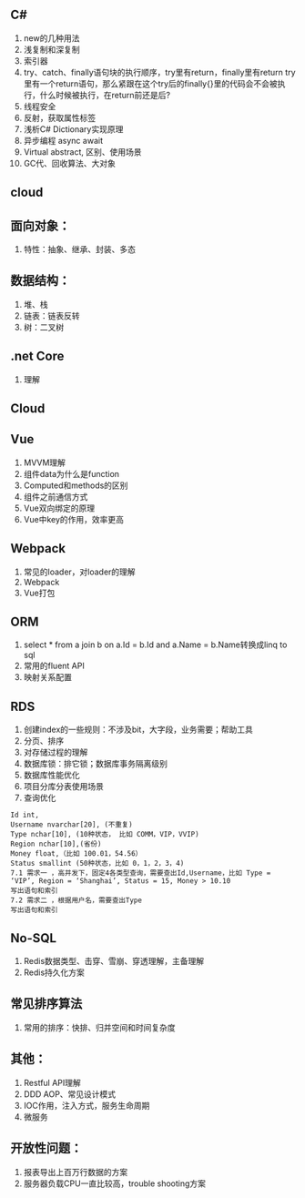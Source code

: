 ## C#
1.	new的几种用法
2.	浅复制和深复制
3.	索引器
4.	try、catch、finally语句块的执行顺序，try里有return，finally里有return
try 里有一个return语句，那么紧跟在这个try后的finally{}里的代码会不会被执行，什么时候被执行，在return前还是后?
5.	线程安全
6.	反射，获取属性标签
7.	浅析C# Dictionary实现原理
8.	异步编程 async await
9.	Virtual abstract, 区别、使用场景
10.	GC代、回收算法、大对象
## cloud
## 面向对象：
1.	特性：抽象、继承、封装、多态
## 数据结构：
1.	堆、栈
2.	链表：链表反转
3.	树：二叉树
## .net Core
1.	理解
## Cloud
## Vue
1.	MVVM理解
2.	组件data为什么是function
3.	Computed和methods的区别
4.	组件之前通信方式
5.	Vue双向绑定的原理
6.	Vue中key的作用，效率更高
## Webpack
1.	常见的loader，对loader的理解
2.	Webpack
3.	Vue打包
## ORM 
1.	select * from a join b
on a.Id = b.Id and a.Name = b.Name转换成linq to sql
2.	常用的fluent API
3.	映射关系配置
## RDS
1.	创建index的一些规则：不涉及bit，大字段，业务需要；帮助工具
2.	分页、排序
3.	对存储过程的理解
4.	数据库锁：排它锁；数据库事务隔离级别
5.	数据库性能优化
6.	项目分库分表使用场景
7. 查询优化
```
Id int,
Username nvarchar[20], (不重复)
Type nchar[10], (10种状态， 比如 COMM，VIP，VVIP)
Region nchar[10],(省份)
Money float,（比如 100.01，54.56）
Status smallint (50种状态，比如 0，1，2，3，4)
7.1 需求一 ，高并发下，固定4各类型查询，需要查出Id,Username，比如 Type = ‘VIP’, Region = ‘Shanghai’, Status = 15, Money > 10.10
写出语句和索引
7.2 需求二 ，根据用户名，需要查出Type
写出语句和索引
```
## No-SQL
1.	Redis数据类型、击穿、雪崩、穿透理解，主备理解
2.	Redis持久化方案
## 常见排序算法
1.	常用的排序：快排、归并空间和时间复杂度
## 其他：
1.	Restful API理解
2.	DDD AOP、常见设计模式
3.	IOC作用，注入方式，服务生命周期
4.	微服务
## 开放性问题：
1.	报表导出上百万行数据的方案
2.	服务器负载CPU一直比较高，trouble shooting方案
